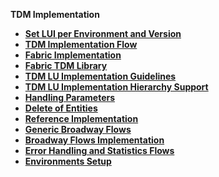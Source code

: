 
<strong>TDM Implementation<strong>

<ul>
<li><a href="01_tdm_set_instance_per_env_and_version.md">Set LUI per Environment and Version</a></li>
<li><a href="02_tdm_implementation_flow.md">TDM Implementation Flow</a></li>    
<li><a href="03_tdm_fabric_implementation_flow.md">Fabric Implementation</a></li>
<li><a href="04_fabric_tdm_library.md">Fabric TDM Library</a></li>
<li><a href="05_tdm_lu_implementation_general.md">TDM LU Implementation Guidelines</a></li>
<li><a href="06_tdm_implementation_support_hierarchy.md">TDM LU Implementation Hierarchy Support</a></li>
<li><a href="07_tdm_implementation_parameters_handling.md">Handling Parameters </a></li>
<li><a href="08_tdm_implement_delete_of_entities.md">Delete of Entities</a></li>
<li><a href="09_tdm_reference_implementation.md">Reference Implementation</a></li>
<li><a href="10_tdm_generic_broadway_flows.md">Generic Broadway Flows</a></li>
<li><a href="11_tdm_implementation_using_generic_flows.md">Broadway Flows Implementation</a></li>
<li><a href="12_tdm_error_handling_and_statistics.md">Error Handling and Statistics Flows</a></li>
<li><a href="tdm_fabric_implementation_environments_setup.md">Environments Setup</a></li>
</ul>



